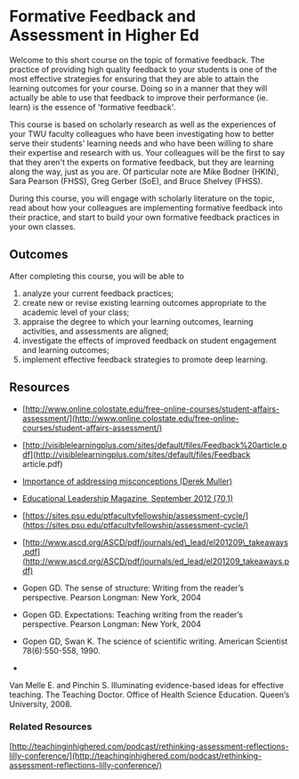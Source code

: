 # Formative Feedback and Assessment in Higher Ed

Welcome to this short course on the topic of formative feedback. The practice of providing high quality feedback to your students is one of the most effective strategies for ensuring that they are able to attain the learning outcomes for your course. Doing so in a manner that they will actually be able to use that feedback to improve their performance (ie. learn) is the essence of 'formative feedback'.

This course is based on scholarly research as well as the experiences of your TWU faculty colleagues who have been investigating how to better serve their students' learning needs and who have been willing to share their expertise and research with us. Your colleagues will be the first to say that they aren't the experts on formative feedback, but they are learning along the way, just as you are. Of particular note are Mike Bodner (HKIN), Sara Pearson (FHSS), Greg Gerber (SoE), and Bruce Shelvey (FHSS).

During this course, you will engage with scholarly literature on the topic, read about how your colleagues are implementing formative feedback into their practice, and start to build your own formative feedback practices in your own classes.
  
## Outcomes

After completing this course, you will be able to

1. analyze your current feedback practices;
2. create new or revise existing learning outcomes appropriate to the academic level of your class;
3. appraise the degree to which your learning outcomes, learning activities, and assessments are aligned;
4. investigate the effects of improved feedback on student engagement and learning outcomes;
5. implement effective feedback strategies to promote deep learning.

## Resources

* [http://www.online.colostate.edu/free-online-courses/student-affairs-assessment/](http://www.online.colostate.edu/free-online-courses/student-affairs-assessment/)

* [http://visiblelearningplus.com/sites/default/files/Feedback%20article.pdf](http://visiblelearningplus.com/sites/default/files/Feedback article.pdf)

* [Importance of addressing misconceptions \(Derek Muller\)](https://youtu.be/eVtCO84MDj8)

* [Educational Leadership Magazine, September 2012 \(70,1\) ](http://www.ascd.org/publications/educational-leadership/sept12/vol70/num01/toc.aspx)

* [https://sites.psu.edu/ptfacultyfellowship/assessment-cycle/](https://sites.psu.edu/ptfacultyfellowship/assessment-cycle/)

* [http://www.ascd.org/ASCD/pdf/journals/ed\_lead/el201209\_takeaways.pdf](http://www.ascd.org/ASCD/pdf/journals/ed_lead/el201209_takeaways.pdf)

* Gopen GD. The sense of structure: Writing from the reader’s perspective. Pearson Longman: New York, 2004

* Gopen GD. Expectations: Teaching writing from the reader’s perspective. Pearson Longman: New York, 2004

* Gopen GD, Swan K. The science of scientific writing. American Scientist 78(6):550-558, 1990. 

* Van Melle E. and Pinchin S. Illuminating evidence-based ideas for effective teaching. The Teaching Doctor. Office of Health Science Education. Queen’s University, 2008.


### Related Resources

[http://teachinginhighered.com/podcast/rethinking-assessment-reflections-lilly-conference/](http://teachinginhighered.com/podcast/rethinking-assessment-reflections-lilly-conference/)

